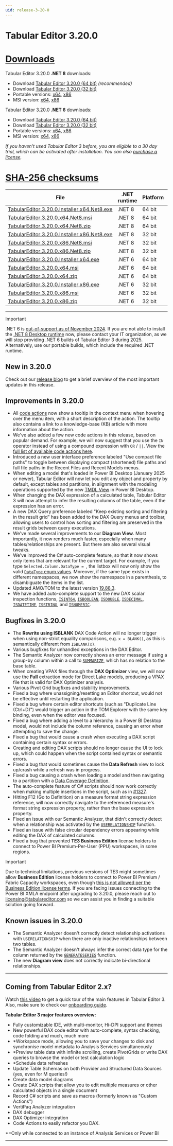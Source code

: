 ```yaml
---
uid: release-3-20-0
---
```


# Tabular Editor 3.20.0

# [**Downloads**](#tab/downloads)

Tabular Editor 3.20.0 **.NET 8** downloads:

- Download [Tabular Editor 3.20.0 (64 bit)](https://cdn.tabulareditor.com/files/TabularEditor.3.20.0.Installer.x64.Net8.exe) _(recommended)_
- Download [Tabular Editor 3.20.0 (32 bit)](https://cdn.tabulareditor.com/files/TabularEditor.3.20.0.Installer.x86.Net8.exe)
- Portable versions: [x64](https://cdn.tabulareditor.com/files/TabularEditor.3.20.0.x64.Net8.zip), [x86](https://cdn.tabulareditor.com/files/TabularEditor.3.20.0.x86.Net8.zip)
- MSI version: [x64](https://cdn.tabulareditor.com/files/TabularEditor.3.20.0.x64.Net8.msi), [x86](https://cdn.tabulareditor.com/files/TabularEditor.3.20.0.x86.Net8.msi)

Tabular Editor 3.20.0 **.NET 6** downloads:

- Download [Tabular Editor 3.20.0 (64 bit)](https://cdn.tabulareditor.com/files/TabularEditor.3.20.0.Installer.x64.exe)
- Download [Tabular Editor 3.20.0 (32 bit)](https://cdn.tabulareditor.com/files/TabularEditor.3.20.0.Installer.x86.exe)
- Portable versions: [x64](https://cdn.tabulareditor.com/files/TabularEditor.3.20.0.x64.zip), [x86](https://cdn.tabulareditor.com/files/TabularEditor.3.20.0.x86.zip)
- MSI version: [x64](https://cdn.tabulareditor.com/files/TabularEditor.3.20.0.x64.msi), [x86](https://cdn.tabulareditor.com/files/TabularEditor.3.20.0.x86.msi)

_If you haven't used Tabular Editor 3 before, you are eligible to a 30 day trial, which can be activated after installation. You can also [purchase a license](https://tabulareditor.com/licensing)._

# [**SHA-256 checksums**](#tab/checksums)

| File                                                                                                                                                                                                                                           | .NET runtime | Platform | SHA-256                                                            |
| ---------------------------------------------------------------------------------------------------------------------------------------------------------------------------------------------------------------------------------------------- | ---------------------------- | -------- | ------------------------------------------------------------------ |
| [TabularEditor.3.20.0.Installer.x64.Net8.exe](https://cdn.tabulareditor.com/files/TabularEditor.3.20.0.Installer.x64.Net8.exe) | .NET 8       | 64 bit   | `0E2CA7EF182E7D8DD3D4CFE7F3AB550236BF7AA7E8EDC7AB01E739A3441F2333` |
| [TabularEditor.3.20.0.x64.Net8.msi](https://cdn.tabulareditor.com/files/TabularEditor.3.20.0.x64.Net8.msi)                                     | .NET 8       | 64 bit   | `7B38FF22B71FB7C0B4AE7E258FFB9AFF4D7D32835AEED2A5382405D539B68710` |
| [TabularEditor.3.20.0.x64.Net8.zip](https://cdn.tabulareditor.com/files/TabularEditor.3.20.0.x64.Net8.zip)                                     | .NET 8       | 64 bit   | `3CA79DC8E8F58DDADDE068774106193D46A59BFF85E604B429DE732D4B23CAEA` |
| [TabularEditor.3.20.0.Installer.x86.Net8.exe](https://cdn.tabulareditor.com/files/TabularEditor.3.20.0.Installer.x86.Net8.exe) | .NET 8       | 32 bit   | `9CEF083B2F972E5A380BBCFF79F349D7860D81DC7A50F05BBA52305C75E7A071` |
| [TabularEditor.3.20.0.x86.Net8.msi](https://cdn.tabulareditor.com/files/TabularEditor.3.20.0.x86.Net8.msi)                                     | .NET 8       | 32 bit   | `86ABFC4EBEFC905F996D335515C761C63F9A9BDA3A13C6CE018E523DD8705182` |
| [TabularEditor.3.20.0.x86.Net8.zip](https://cdn.tabulareditor.com/files/TabularEditor.3.20.0.x86.Net8.zip)                                     | .NET 8       | 32 bit   | `1A2E934CF58AF8B42B1D6A94B91138C1854D6FD127FE28CB38DE3395111A880F` |
| [TabularEditor.3.20.0.Installer.x64.exe](https://cdn.tabulareditor.com/files/TabularEditor.3.20.0.Installer.x64.exe)                           | .NET 6       | 64 bit   | `964C72AF3DECF1FD6988998FA8963828C6A62CA4FA978D44DC10DE1983D1C562` |
| [TabularEditor.3.20.0.x64.msi](https://cdn.tabulareditor.com/files/TabularEditor.3.20.0.x64.msi)                                                               | .NET 6       | 64 bit   | `502378EFE2C5D3EFD77D4493ECFFBC01D1D9402E57DB471DD3E578526730959C` |
| [TabularEditor.3.20.0.x64.zip](https://cdn.tabulareditor.com/files/TabularEditor.3.20.0.x64.zip)                                                               | .NET 6       | 64 bit   | `E2108460A36871D872F29DC8FE17C2385B3299D326ED3FFD402A551AB57A4A40` |
| [TabularEditor.3.20.0.Installer.x86.exe](https://cdn.tabulareditor.com/files/TabularEditor.3.20.0.Installer.x86.exe)                           | .NET 6       | 32 bit   | `9050A1D090D8D11263C2F85FDFB79CA84201F3A8D80444B7E0EDC4C2DE46DEB8` |
| [TabularEditor.3.20.0.x86.msi](https://cdn.tabulareditor.com/files/TabularEditor.3.20.0.x86.msi)                                                               | .NET 6       | 32 bit   | `E8C8EC487D293CA22014A35120C7E936E69CAEC541670C145F06BE5E9F68C1B0` |
| [TabularEditor.3.20.0.x86.zip](https://cdn.tabulareditor.com/files/TabularEditor.3.20.0.x86.zip)                                                               | .NET 6       | 32 bit   | `235A4D73BA4377E7D6DC625121060DB84B64C32FE37230B678EE463F3F3ADAC7` |

***

> [!IMPORTANT]
> .NET 6 is [out-of-support as of November 2024](https://dotnet.microsoft.com/en-us/platform/support/policy/dotnet-core). If you are not able to install the [.NET 8 Desktop runtime](https://dotnet.microsoft.com/en-us/download/dotnet/8.0/runtime) now, please contact your IT organization, as we will stop providing .NET 6 builds of Tabular Editor 3 during 2025. Alternatively, use our portable builds, which include the required .NET runtime.

## New in 3.20.0

Check out our [release blog](https://blog.tabulareditor.com/2025/02/21/tabular-editor-3-february-2025-release/) to get a brief overview of the most important updates in this release.

## Improvements in 3.20.0

- All [code actions](xref:code-actions) now show a tooltip in the context menu when hovering over the menu item, with a short description of the action. The tooltip also contains a link to a knowledge-base (KB) article with more information about the action.
- We've also added a few new code actions in this release, based on popular demand. For example, we will now suggest that you use the `IN` operator instead of using a compound expression with `OR` / `||`. View the [full list of available code actions here](xref:code-actions#list-of-code-actions).
- Introduced a new user interface preference labeled "Use compact file paths" to toggle between displaying compact (shortened) file paths and full file paths in the Recent Files and Recent Models menus.
- When editing a model that's loaded in Power BI Desktop (January 2025 or newer), Tabular Editor will now let you edit any object and property by default, except tables and partitions, in alignment with the modeling operations supported by the new [TMDL View](https://learn.microsoft.com/en-us/power-bi/transform-model/desktop-tmdl-view) in Power BI Desktop.
- When changing the DAX expression of a calculated table, Tabular Editor 3 will now attempt to infer the resulting columns of the table, even if the expression has an error.
- A new DAX Query preference labeled "Keep existing sorting and filtering in the result grid" has been added to the DAX Query menus and toolbar, allowing users to control how sorting and filtering are preserved in the result grids between query executions.
- We've made several improvements to our **Diagram View**. Most importantly, it now renders much faster, especially when many tables/relationships are present. But there are also several visual tweaks.
- We've improved the C# auto-complete feature, so that it now shows only items that are relevant for the current target. For example, if you type `Selected.Column.DataType = `, the listbox will now only show the valid [`DataType` enum values](https://learn.microsoft.com/en-us/dotnet/api/microsoft.analysisservices.tabular.datatype?view=analysisservices-dotnet#fields). Moreover, if the same type exists in different namespaces, we now show the namespace in a parenthesis, to disambiguate the items in the list.
- Updated AMO/TOM to the latest version [19.88.3](https://www.nuget.org/packages/Microsoft.AnalysisServices/).
- We have added auto-complete support to the new DAX scalar inspection functions, [`ISINT64`](https://dax.guide/isint64), [`ISBOOLEAN`](https://dax.guide/isboolean), [`ISDOUBLE`](https://dax.guide/isboolean), [`ISDECIMAL`](https://dax.guide/isdecimal), [`ISDATETIME`](https://dax.guide/isdatetime), [`ISSTRING`](https://dax.guide/isstring), and [`ISNUMERIC`](https://dax.guide/isnumeric).

## Bugfixes in 3.20.0

- The **Rewrite using ISBLANK** DAX Code Action will no longer trigger when using non-strict equality comparisons, e.g. `x = BLANK()`, as this is semantically different from `ISBLANK(x)`.
- Various bugfixes for unhandled exceptions in the DAX Editor.
- The Semantic Analyzer now correctly shows an error message if using a group-by column within a call to [`SUMMARIZE`](https://dax.guide/summarize), which has no relation to the base table.
- When creating VPAX files through the **DAX Optimizer** view, we will now use the **Full** extraction mode for Direct Lake models, producing a VPAX file that is valid for DAX Optimizer analysis.
- Various Pivot Grid bugfixes and stability improvements.
- Fixed a bug where unassigning/resetting an Editor shortcut, would not be effective until restarting the application.
- Fixed a bug where certain editor shortcuts (such as "Duplicate Line (Ctrl+D)") would trigger an action in the TOM Explorer with the same key binding, even when the editor was focused.
- Fixed a bug where adding a level to a hierarchy in a Power BI Desktop model, would not include the column reference, causing an error when attempting to save the change.
- Fixed a bug that would cause a crash when executing a DAX script containing certain syntax or errors.
- Creating and editing DAX scripts should no longer cause the UI to lock up, which could happen when the script contained syntax or semantic errors.
- Fixed a bug that would sometimes cause the **Data Refresh** view to lock up/crash while a refresh was in progress.
- Fixed a bug causing a crash when loading a model and then navigating to a partition with a [Data Coverage Definition](https://learn.microsoft.com/en-us/analysis-services/tom/table-partitions?view=asallproducts-allversions#define-the-data-coverage-of-the-directquery-partition).
- The auto-complete feature of C# scripts should now work correctly when making multiple insertions in the script, such as in [#1327](https://github.com/TabularEditor/TabularEditor3/issues/1327).
- Hitting F12 (Go to Definition) on a measure format string expression reference, will now correctly navigate to the referenced measure's format string expression property, rather than the base expression property.
- Fixed an issue with our Semantic Analyzer, that didn't correctly detect when a relationship was activated by the [`USERELATIONSHIP`](https://dax.guide/userelationship) function.
- Fixed an issue with false circular dependency errors appearing while editing the DAX of calculated columns.
- Fixed a bug that prevented **TE3 Business Edition** license holders to connect to Power BI Premium-Per-User (PPU) workspaces, in some regions.

> [!IMPORTANT]
> Due to technical limitations, previous versions of TE3 might sometimes allow **Business Edition** license holders to connect to Power BI Premium / Fabric Capacity workspaces, even though [this is not allowed per the Business Edition license terms](xref:editions). If you are facing issues connecting to the Power BI XMLA endpoint after upgrading to 3.20.0, please reach out to [licensing@tabulareditor.com](mailto:licensing@tabulareditor.com) so we can assist you in finding a suitable solution going forward.

## Known issues in 3.20.0

- The Semantic Analyzer doesn't correctly detect relationship activations with `USERELATIONSHIP` when there are only inactive relationships between two tables.
- The Semantic Analyzer doesn't always infer the correct data type for the column returned by the [`GENERATESERIES`](https://dax.guide/generateseries) function.
- The new **Diagram view** does not correctly indicate bi-directional relationships.

---

## Coming from Tabular Editor 2.x?

Watch [this video](https://youtu.be/O4ATwdzCvWc) to get a quick tour of the main features in Tabular Editor 3. Also, make sure to check our [onboarding guide](https://docs.tabulareditor.com/onboarding/index.html).

**Tabular Editor 3 major features overview:**

- Fully customizable IDE, with multi-monitor, Hi-DPI support and themes
- New powerful DAX code editor with auto-complete, syntax checking, code folding and much, much more
- \*Workspace mode, allowing you to save your changes to disk and synchronise model metadata to Analysis Services simultaneously
- \*Preview table data with infinite scrolling, create PivotGrids or write DAX queries to browse the model or test calculation logic
- \*Schedule data refreshes
- Update Table Schemas on both Provider and Structured Data Sources (yes, even for M queries!)
- Create data model diagrams
- Create DAX scripts that allow you to edit multiple measures or other calculated objects in a single document
- Record C# scripts and save as macros (formerly known as "Custom Actions")
- VertiPaq Analyzer integration
- DAX debugger
- DAX Optimizer integration
- Code Actions to easily refactor you DAX.

\*=Only while connected to an instance of Analysis Services or Power BI

---
